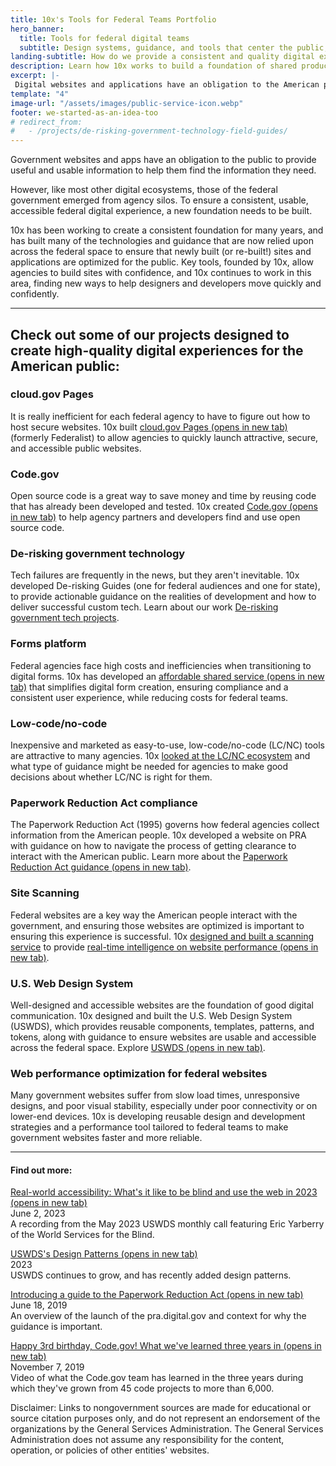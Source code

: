 ```yaml
---
title: 10x's Tools for Federal Teams Portfolio  
hero_banner:
  title: Tools for federal digital teams
  subtitle: Design systems, guidance, and tools that center the public, instead of mirroring government silos.
landing-subtitle: How do we provide a consistent and quality digital experience for the American public?
description: Learn how 10x works to build a foundation of shared products to make it easier for federal teams to provide exceptional digital experiences. 
excerpt: |-
 Digital websites and applications have an obligation to the American people to provide useful and usable information to help them find the information they need. However, like most other digital ecosystems, those of the federal government emerged from agency silos. To ensure a consistent, usable, accessible federal digital experience, a new foundation needs to be built.
template: "4"
image-url: "/assets/images/public-service-icon.webp"
footer: we-started-as-an-idea-too
# redirect_from: 
#   - /projects/de-risking-government-technology-field-guides/
---
```

<p class="usa-intro">  
  Government websites and apps have an obligation to the public to provide useful and usable information to help them find the information they need.
</p>

However, like most other digital ecosystems, those of the federal government emerged from agency silos. To ensure a consistent, usable, accessible federal digital experience, a new foundation needs to be built.

10x has been working to create a consistent foundation for many years, and has built many of the technologies and guidance that are now relied upon across the federal space to ensure that newly built (or re-built!) sites and applications are optimized for the public. Key tools, founded by 10x, allow agencies to build sites with confidence, and 10x continues to work in this area, finding new ways to help designers and developers move quickly and confidently.

---

## Check out some of our projects designed to create high-quality digital experiences for the American public:

### <span>cloud.gov</span> Pages

It is really inefficient for each federal agency to have to figure out how to host secure websites. 10x built <a class="usa-link usa-link--external" rel="noopener noreferrer" target="_blank" href="https://cloud.gov/pages">cloud.gov Pages <span class="sr-only">(opens in new tab)</span></a> (formerly Federalist) to allow agencies to quickly launch attractive, secure, and accessible public websites. 

### <span>Code.gov</span>

Open source code is a great way to save money and time by reusing code that has already been developed and tested. 10x created <a class="usa-link usa-link--external" rel="noopener noreferrer" target="_blank" href="https://code.gov/">Code.gov <span class="sr-only">(opens in new tab)</span></a> to help agency partners and developers find and use open source code.

### De-risking government technology

Tech failures are frequently in the news, but they aren't inevitable. 10x developed De-risking Guides (one for federal audiences and one for state), to provide actionable guidance on the realities of development and how to deliver successful custom tech. Learn about our work <a class="usa-link" href="{{ '/news/de-risking-guide/' | url }}">De-risking government tech projects</a>.

### Forms platform

Federal agencies face high costs and inefficiencies when transitioning to digital forms. 10x has developed an <a class="usa-link usa-link--external" rel="noopener noreferrer" target="_blank" href="https://federalist-9ab3a388-1535-4bd5-a4bf-04c7933172d6.sites.pages.cloud.gov/preview/gsa-tts/forms/demo/">affordable shared service <span class="sr-only">(opens in new tab)</span></a> that simplifies digital form creation, ensuring compliance and a consistent user experience, while reducing costs for federal teams.

### Low-code/no-code

Inexpensive and marketed as easy-to-use, low-code/no-code (LC/NC) tools are attractive to many agencies. 10x <a class="usa-link" href="{{ '/news/low-code-no-code/' | url }}">looked at the LC/NC ecosystem</a> and what type of guidance might be needed for agencies to make good decisions about whether LC/NC is right for them.

### Paperwork Reduction Act compliance

The Paperwork Reduction Act (1995) governs how federal agencies collect information from the American people. 10x developed a website on PRA with guidance on how to navigate the process of getting clearance to interact with the American public. Learn more about the <a class="usa-link usa-link--external" rel="noopener noreferrer" target="_blank" href="https://pra.digital.gov/">Paperwork Reduction Act guidance <span class="sr-only">(opens in new tab)</span></a>.

### Site Scanning

Federal websites are a key way the American people interact with the government, and ensuring those websites are optimized is important to ensuring this experience is successful. 10x <a class="usa-link" href="{{ '/news/site-scanning/' | url }}">designed and built a scanning service</a> to provide <a class="usa-link usa-link--external" rel="noopener noreferrer" target="_blank" href="https://digital.gov/guides/site-scanning/">real-time intelligence on website performance <span class="sr-only">(opens in new tab)</span></a>.

### U.S. Web Design System

Well-designed and accessible websites are the foundation of good digital communication. 10x designed and built the U.S. Web Design System (USWDS), which provides reusable components, templates, patterns, and tokens, along with guidance to ensure websites are usable and accessible across the federal space. Explore <a class="usa-link usa-link--external" rel="noopener noreferrer" target="_blank" href="https://designsystem.digital.gov/">USWDS <span class="sr-only">(opens in new tab)</span></a>.

### Web performance optimization for federal websites

Many government websites suffer from slow load times, unresponsive designs, and poor visual stability, especially under poor connectivity or on lower-end devices. 10x is developing reusable design and development strategies and a performance tool tailored to federal teams to make government websites faster and more reliable.

---

#### Find out more:

<p>
  <a class="usa-link usa-link--external" rel="noopener noreferrer" target="_blank" href="https://www.youtube.com/watch?v=SG6Bbv-uKeg">
    Real-world accessibility: What's it like to be blind and use the web in 2023 <span class="sr-only">(opens in new tab)</span>
  </a>
  <br>
  June 2, 2023
  <br>
  A recording from the May 2023 USWDS monthly call featuring Eric Yarberry of the World Services for the Blind.
</p>

<p>
  <a class="usa-link usa-link--external" rel="noopener noreferrer" target="_blank" href="https://designsystem.digital.gov/patterns/">
    USWDS's Design Patterns <span class="sr-only">(opens in new tab)</span>
  </a>
  <br>
  2023
  <br>
  USWDS continues to grow, and has recently added design patterns.
</p>

<p>
  <a class="usa-link usa-link--external" rel="noopener noreferrer" target="_blank" href="https://digital.gov/2019/06/18/introducing-a-guide-paperwork-reduction-act/">
    Introducing a guide to the Paperwork Reduction Act <span class="sr-only">(opens in new tab)</span>
  </a>
  <br>
  June 18, 2019
  <br>
  An overview of the launch of the pra.digital.gov and context for why the guidance is important.
</p>

<p>
  <a class="usa-link usa-link--external" rel="noopener noreferrer" target="_blank" href="https://digital.gov/event/2019/11/07/happy-3rd-birthday-codegov-what-weve-learned-three-years-in/">
    Happy 3rd birthday, Code.gov! What we've learned three years in <span class="sr-only">(opens in new tab)</span>
  </a>
  <br>
  November 7, 2019
  <br>
  Video of what the Code.gov team has learned in the three years during which they've grown from 45 code projects to more than 6,000.
</p>

<p class="disclaimer">Disclaimer: Links to nongovernment sources are made for educational or source citation purposes only, and do not represent an endorsement of the organizations by the General Services Administration. The General Services Administration does not assume any responsibility for the content, operation, or policies of other entities' websites.
</p>